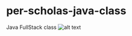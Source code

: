 # per-scholas-java-class
Java FullStack class
![alt text](https://d1jnx9ba8s6j9r.cloudfront.net/blog/wp-content/uploads/2018/10/java-cheatsheet.jpg)
